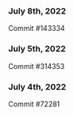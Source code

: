 ### July 8th, 2022

Commit #143334

### July 5th, 2022

Commit #314353


### July 4th, 2022

Commit #72281
